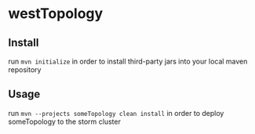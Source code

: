 # westTopology
## Install
run `mvn initialize` in order to install third-party jars into your local maven repository
## Usage
run `mvn --projects someTopology clean install` in order to deploy someTopology to the storm cluster
